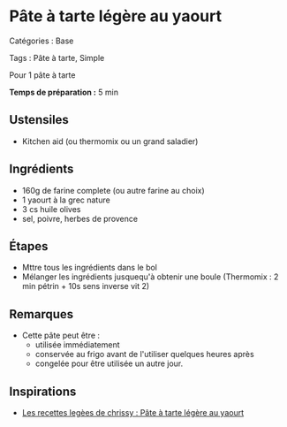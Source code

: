 # Pâte à tarte légère au yaourt

Catégories : Base

Tags : Pâte à tarte, Simple

Pour 1 pâte à tarte

**Temps de préparation :** 5 min

## Ustensiles

* Kitchen aid (ou thermomix ou un grand saladier)

## Ingrédients

* 160g de farine complete (ou autre farine au choix)
* 1 yaourt à la grec nature
* 3 cs huile olives
* sel, poivre, herbes de provence

## Étapes

* Mttre tous les ingrédients dans le bol
* Mélanger les ingrédients jusquequ'à obtenir une boule (Thermomix : 2 min pétrin + 10s sens inverse vit 2)

## Remarques

* Cette pâte peut être :
  * utilisée immédiatement
  * conservée au frigo avant de l'utiliser quelques heures après
  * congelée pour être utilisée un autre jour.

## Inspirations

* [Les recettes legèes de chrissy : Pâte à tarte légère au yaourt](http://www.lesrecetteslegeresdechrissy.fr/article-pate-a-tarte-legere-au-yaourt-thermomix-ou-non-108560763.html)